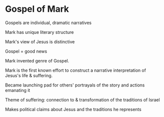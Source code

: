 # Gospel of Mark

Gospels are individual, dramatic narratives

Mark has unique literary structure

Mark's view of Jesus is distinctive

Gospel = good news

Mark invented genre of Gospel.


Mark is the first known effort to construct a narrative interpretation of Jesus's life & suffering.

Became launching pad for others' portrayals of the story and actions emanating it

Theme of suffering: connection to & transformation of the traditions of Israel

Makes political claims about Jesus and the traditions he represents


